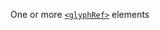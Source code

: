 One or more <a href="/en-US/docs/Web/SVG/Element/glyphRef" title="The glyphRef element provides a single possible glyph to the referencing &lt;altGlyph> substitution."><code>&lt;glyphRef&gt;</code></a> elements